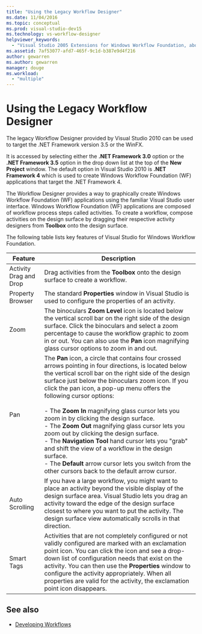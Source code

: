 ```yaml
---
title: "Using the Legacy Workflow Designer"
ms.date: 11/04/2016
ms.topic: conceptual
ms.prod: visual-studio-dev15
ms.technology: vs-workflow-designer
helpviewer_keywords:
  - "Visual Studio 2005 Extensions for Windows Workflow Foundation, about"
ms.assetid: 7af53077-afd7-465f-9c1d-b387e9d4f216
author: gewarren
ms.author: gewarren
manager: douge
ms.workload:
  - "multiple"
---
```

# Using the Legacy Workflow Designer

The legacy Workflow Designer provided by Visual Studio 2010 can be used to target the .NET Framework version 3.5 or the WinFX.

It is accessed by selecting either the **.NET Framework 3.0** option or the **.NET Framework 3.5** option in the drop down list at the top of the **New Project** window. The default option in Visual Studio 2010 is **.NET Framework 4** which is used to create Windows Workflow Foundation (WF) applications that target the .NET Framework 4.

The Workflow Designer provides a way to graphically create Windows Workflow Foundation (WF) applications using the familiar Visual Studio user interface. Windows Workflow Foundation (WF) applications are composed of workflow process steps called activities. To create a workflow, compose activities on the design surface by dragging their respective activity designers from **Toolbox** onto the design surface.

The following table lists key features of Visual Studio for Windows Workflow Foundation.

|Feature|Description|
|-------------|-----------------|
|Activity Drag and Drop|Drag activities from the **Toolbox** onto the design surface to create a workflow.|
|Property Browser|The standard **Properties** window in Visual Studio is used to configure the properties of an activity.|
|Zoom|The binoculars **Zoom Level** icon is located below the vertical scroll bar on the right side of the design surface. Click the binoculars and select a zoom percentage to cause the workflow graphic to zoom in or out. You can also use the **Pan** icon magnifying glass cursor options to zoom in and out.|
|Pan|The **Pan** icon, a circle that contains four crossed arrows pointing in four directions, is located below the vertical scroll bar on the right side of the design surface just below the binoculars zoom icon. If you click the pan icon, a pop-up menu offers the following cursor options:<br /><br /> -   The **Zoom In** magnifying glass cursor lets you zoom in by clicking the design surface.<br />-   The **Zoom Out** magnifying glass cursor lets you zoom out by clicking the design surface.<br />-   The **Navigation Tool** hand cursor lets you "grab" and shift the view of a workflow in the design surface.<br />-   The **Default** arrow cursor lets you switch from the other cursors back to the default arrow cursor.|
|Auto Scrolling|If you have a large workflow, you might want to place an activity beyond the visible display of the design surface area. Visual Studio lets you drag an activity toward the edge of the design surface closest to where you want to put the activity. The design surface view automatically scrolls in that direction.|
|Smart Tags|Activities that are not completely configured or not validly configured are marked with an exclamation point icon. You can click the icon and see a drop-down list of configuration needs that exist on the activity. You can then use the **Properties** window to configure the activity appropriately. When all properties are valid for the activity, the exclamation point icon disappears.|

## See also

- [Developing Workflows](http://go.microsoft.com/fwlink?LinkID=65010)